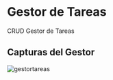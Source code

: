 # Gestor de Tareas
CRUD Gestor de Tareas

## Capturas del Gestor

![gestortareas](https://user-images.githubusercontent.com/46843530/98271183-6ec1f280-1f6e-11eb-8cc3-978e37738183.JPG)
